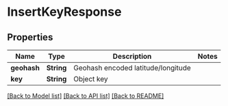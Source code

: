 # InsertKeyResponse

## Properties

Name | Type | Description | Notes
------------ | ------------- | ------------- | -------------
**geohash** | **String** | Geohash encoded latitude/longitude | 
**key** | **String** | Object key | 

[[Back to Model list]](../README.md#documentation-for-models) [[Back to API list]](../README.md#documentation-for-api-endpoints) [[Back to README]](../README.md)


